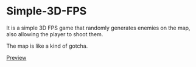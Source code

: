 # Simple-3D-FPS

It is a simple 3D FPS game that randomly generates enemies on the map, also allowing the player to shoot them.

The map is like a kind of gotcha.

[Preview](https://youtu.be/l5kTFOPkBoc)
